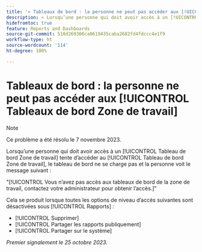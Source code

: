 ```yaml
---
title: '« Tableaux de bord : la personne ne peut pas accéder aux [!UICONTROL Tableaux de bord Zone de travail] »'
description: « Lorsqu’une personne qui doit avoir accès à un [!UICONTROL Tableau de bord Zone de travail] tente d’accéder au [!UICONTROL Tableau de bord Zone de travail], le tableau de bord ne se charge pas et la personne voit un message s’afficher. »
hidefromtoc: true
feature: Reports and Dashboards
source-git-commit: 510d269306ca0619435caba2682fd4fdccc4e1f9
workflow-type: ht
source-wordcount: '114'
ht-degree: 100%

---
```



# Tableaux de bord : la personne ne peut pas accéder aux [!UICONTROL Tableaux de bord Zone de travail]

>[!NOTE]
>
>Ce problème a été résolu le 7 novembre 2023.

Lorsqu’une personne qui doit avoir accès à un [!UICONTROL Tableau de bord Zone de travail] tente d’accéder au [!UICONTROL Tableau de bord Zone de travail], le tableau de bord ne se charge pas et la personne voit le message suivant :

&quot;[!UICONTROL Vous n’avez pas accès aux tableaux de bord de la zone de travail, contactez votre administrateur pour obtenir l’accès.]&quot;

Cela se produit lorsque toutes les options de niveau d’accès suivantes sont désactivées sous [!UICONTROL Rapports] :

* [!UICONTROL Supprimer]
* [!UICONTROL Partager les rapports publiquement]
* [!UICONTROL Partager sur le système]

_Premier signalement le 25 octobre 2023._
